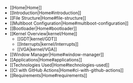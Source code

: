 - [[Home|Home]]
- [[Introduction|Home#introduction]]
- [[File Structure|Home#file-structure]]
- [[Multiboot Configuration|Home#multiboot-configuration]]
- [[Bootloader|Home#bootloader]]
- [[Kernel Overview|kernel/Home]]
    - [[GDT|kernel/GDT]]
    - [[Interrupts|kernel/Interrupts]]
    - [[VGA|kernel/VGA]]
- [[Window Manager|Home#window-manager]]
- [[Applications|Home#applications]]
- [[Technologies Used|Home#technologies-used]]
- [[CI with GitHub Actions|Home#ci-with-github-actions]]
- [[Requirements|Home#requirements]]
